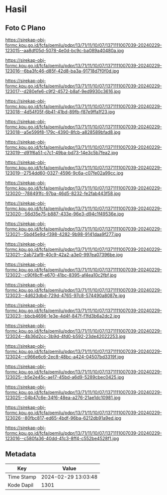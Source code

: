 # Hasil

## Foto C Plano

https://sirekap-obj-formc.kpu.go.id/fcfa/pemilu/pdpr/13/71/11/10/07/1371111007039-20240229-123015--aa8df05d-5078-4e0d-bc9c-ba089a40480a.jpg

https://sirekap-obj-formc.kpu.go.id/fcfa/pemilu/pdpr/13/71/11/10/07/1371111007039-20240229-123016--6ba3fc46-d85f-42d8-ba3a-91718d7f0f0d.jpg

https://sirekap-obj-formc.kpu.go.id/fcfa/pemilu/pdpr/13/71/11/10/07/1371111007039-20240229-123017--d280efe6-c9f2-4572-b8af-9ed9930c3616.jpg

https://sirekap-obj-formc.kpu.go.id/fcfa/pemilu/pdpr/13/71/11/10/07/1371111007039-20240229-123018--4d54f05f-6b41-41bd-89fb-f87e9ffa1f23.jpg

https://sirekap-obj-formc.kpu.go.id/fcfa/pemilu/pdpr/13/71/11/10/07/1371111007039-20240229-123018--a5e599f8-179c-4390-8fcb-a828589bfad8.jpg

https://sirekap-obj-formc.kpu.go.id/fcfa/pemilu/pdpr/13/71/11/10/07/1371111007039-20240229-123019--d91f6a51-c7c1-49ba-bd73-14e3c5b7fea2.jpg

https://sirekap-obj-formc.kpu.go.id/fcfa/pemilu/pdpr/13/71/11/10/07/1371111007039-20240229-123019--2754dd60-0327-4596-9c6a-c07fe02a99cc.jpg

https://sirekap-obj-formc.kpu.go.id/fcfa/pemilu/pdpr/13/71/11/10/07/1371111007039-20240229-123020--788491fc-97ba-46d5-8232-fe2fab443f58.jpg

https://sirekap-obj-formc.kpu.go.id/fcfa/pemilu/pdpr/13/71/11/10/07/1371111007039-20240229-123020--56d35e75-b887-433e-96e3-d94c1f49536e.jpg

https://sirekap-obj-formc.kpu.go.id/fcfa/pemilu/pdpr/13/71/11/10/07/1371111007039-20240229-123021--5bd45e9d-f398-4282-9b98-9141daa9f277.jpg

https://sirekap-obj-formc.kpu.go.id/fcfa/pemilu/pdpr/13/71/11/10/07/1371111007039-20240229-123021--2ab72af9-40c9-42a2-a3e0-997ea07396be.jpg

https://sirekap-obj-formc.kpu.go.id/fcfa/pemilu/pdpr/13/71/11/10/07/1371111007039-20240229-123022--c90f8cff-e670-41bc-8395-af4ea10c2fbf.jpg

https://sirekap-obj-formc.kpu.go.id/fcfa/pemilu/pdpr/13/71/11/10/07/1371111007039-20240229-123023--4d623dbd-729d-4765-97c8-574490a8087e.jpg

https://sirekap-obj-formc.kpu.go.id/fcfa/pemilu/pdpr/13/71/11/10/07/1371111007039-20240229-123023--bbcb4696-1e3e-4d4f-847f-f1fd3b6a2dc2.jpg

https://sirekap-obj-formc.kpu.go.id/fcfa/pemilu/pdpr/13/71/11/10/07/1371111007039-20240229-123024--4b36d2cc-3b9d-4fd0-b592-23de42022253.jpg

https://sirekap-obj-formc.kpu.go.id/fcfa/pemilu/pdpr/13/71/11/10/07/1371111007039-20240229-123024--c966e6c6-2ec8-48bc-a424-04507bd3319f.jpg

https://sirekap-obj-formc.kpu.go.id/fcfa/pemilu/pdpr/13/71/11/10/07/1371111007039-20240229-123025--b5e2e45c-ae17-45bd-a6d9-5289cbec0425.jpg

https://sirekap-obj-formc.kpu.go.id/fcfa/pemilu/pdpr/13/71/11/10/07/1371111007039-20240229-123025--04b47c6e-34f6-48ea-a276-21ae1dc10981.jpg

https://sirekap-obj-formc.kpu.go.id/fcfa/pemilu/pdpr/13/71/11/10/07/1371111007039-20240229-123026--80fbc817-ed65-4bdf-96ba-6212db91a9ed.jpg

https://sirekap-obj-formc.kpu.go.id/fcfa/pemilu/pdpr/13/71/11/10/07/1371111007039-20240229-123016--c580fa36-40dd-41c3-8ff4-c552be4528f1.jpg


## Metadata

| Key        | Value               |
| ---------- | ------------------- |
| Time Stamp | 2024-02-29 13:03:48 |
| Kode Dapil | 1301                |



